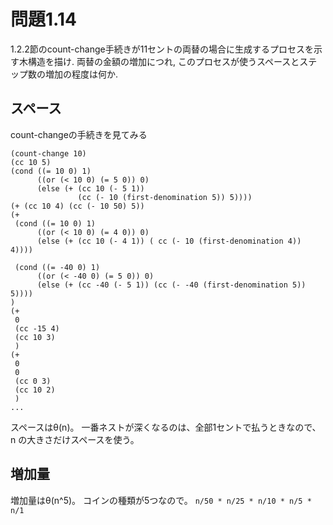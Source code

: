 # 問題1.14
1.2.2節のcount-change手続きが11セントの両替の場合に生成するプロセスを示す木構造を描け. 両替の金額の増加につれ, このプロセスが使うスペースとステップ数の増加の程度は何か.

## スペース

count-changeの手続きを見てみる
```
(count-change 10)
(cc 10 5)
(cond ((= 10 0) 1)
      ((or (< 10 0) (= 5 0)) 0)
      (else (+ (cc 10 (- 5 1))
               (cc (- 10 (first-denomination 5)) 5))))
(+ (cc 10 4) (cc (- 10 50) 5))
(+
 (cond ((= 10 0) 1)
      ((or (< 10 0) (= 4 0)) 0)
      (else (+ (cc 10 (- 4 1)) ( cc (- 10 (first-denomination 4)) 4))))

 (cond ((= -40 0) 1)
      ((or (< -40 0) (= 5 0)) 0)
      (else (+ (cc -40 (- 5 1)) (cc (- -40 (first-denomination 5)) 5))))
)
(+
 0
 (cc -15 4)
 (cc 10 3)
 )
(+
 0
 0
 (cc 0 3)
 (cc 10 2)
 )
...
```

スペースはθ(n)。
一番ネストが深くなるのは、全部1セントで払うときなので、n の大きさだけスペースを使う。

## 増加量

増加量はθ(n^5)。
コインの種類が5つなので。
`n/50 * n/25 * n/10 * n/5 * n/1`



